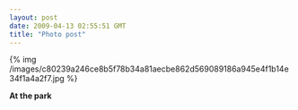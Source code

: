 ```yaml
---
layout: post
date: 2009-04-13 02:55:51 GMT
title: "Photo post"
---
```

{% img /images/c80239a246ce8b5f78b34a81aecbe862d569089186a945e4f1b14e34f1a4a2f7.jpg %}

<b>At the park</b>